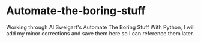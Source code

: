 # Automate-the-boring-stuff
Working through Al Sweigart's Automate The Boring Stuff With Python, I will add my minor corrections and save them here so I can reference them later. 

